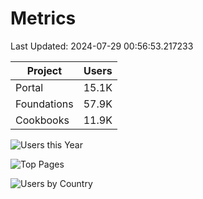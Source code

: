 # Metrics 

Last Updated: 2024-07-29 00:56:53.217233

| Project | Users |
| ----- | ----- |
| Portal | 15.1K |
| Foundations | 57.9K |
| Cookbooks | 11.9K |

![Users this Year](metrics/thisyear.png)

![Top Pages](metrics/toppages.png)

![Users by Country](metrics/bycountry.png)

